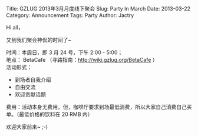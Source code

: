 Title: GZLUG 2013年3月月度线下聚会
Slug: Party In March
Date:  2013-03-22
Category: Announcement
Tags: Party
Author: Jactry

Hi all，  

又到我们聚会神侃的时间了~  

时间：本周日，即 3 月 24 号，下午 2:00 - 5:00；  
地点： BetaCafe （寻路指南：http://wiki.gzlug.org/BetaCafe ）  
活动形式：
  - 到场者自我介绍
  - 自由交流
  - 欢迎贡献话题

费用：活动本身无费用，但，咖啡厅要求到场最低消费，所以大家自己消费自己买单。（最低价格的饮料在 20 RMB 内）  

欢迎大家前来~ ;-)  

